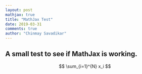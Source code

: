 ```yaml
---
layout: post
mathjax: true
title: "MathJax Test"
date: 2019-03-31
comments: true
author: "Chinmay Savadikar"
---
```


## A small test to see if MathJax is working.

$$
\sum_{i=1}^{N} x_i
$$
